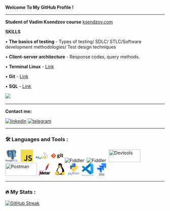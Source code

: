  __Welcome To My GitHub Profile !__
___
 __Student of Vadim Ksendzov course__ [ksendzov.com](https://ksendzov.com/)

 __SKILLS__ 

 • __The basics of testing__  - Types of testing/ SDLC/ STLC/Software development methodologies/ Test design techniques

 • __Client-server architecture__ - Response codes, query methods.

 • __Terminal Linux__ - [Link](https://github.com/AleksandrYakubouski/Terminal/blob/main/README.md) 

 • __Git__ - [Link](https://github.com/AleksandrYakubouski/Git_branch/blob/main/README.md)

 • __SQL__ - [Link](https://github.com/AleksandrYakubouski/SQL/blob/main/README.md)

<img src="https://cdn.dribbble.com/users/1235346/screenshots/3252385/job.gif" width="250">


___
__Сontact me:__

[![linkedin](https://img.shields.io/badge/-linkedin-blue?style=for-the-badge&logo=linkedin&logocolor=)](https://www.linkedin.com/in/alexanderyakubousky/) 
[![telegram](https://img.shields.io/badge/-telegram-blue?style=for-the-badge&logo=telegram&)](https://t.me/plushka_52)
___
### :hammer_and_wrench: Languages and Tools :
<div>
  <img src="https://github.com/devicons/devicon/blob/master/icons/postgresql/postgresql-original-wordmark.svg" title="postgresql" alt="postgresql" width="40" height="40"/>&nbsp;
  <img src="https://github.com/devicons/devicon/blob/master/icons/javascript/javascript-original.svg" title="JavaScript" alt="JavaScript" width="40" height="40"/>&nbsp;
  <img src="https://github.com/devicons/devicon/blob/master/icons/mysql/mysql-original-wordmark.svg" title="MySQL"  alt="MySQL" width="40" height="40"/>&nbsp;
  <img src="https://github.com/devicons/devicon/blob/master/icons/git/git-original-wordmark.svg" title="Git" **alt="Git" width="40" height="40"/>
  <img src="https://nicj.net/talks-files/forensic-tools-for-in-depth-performance-investigations/presentation/images/logo-fiddler.png" title="Fiddler" alt="Fiddler" width="40" height="40"/>&nbsp;
  <img src="https://www.digiseller.ru/preview/1018011/p1_3287481_f611780d.jpg" title="Fiddler" alt="Fiddler" width="40" height="40"/>&nbsp;
  <img src="https://camo.githubusercontent.com/b6b7fa7003ce247f9f1bebff0712d02ca6d6546d26b6b58a9e73d62ae46e9cc6/68747470733a2f2f7265732e636c6f7564696e6172792e636f6d2f70726163746963616c6465762f696d6167652f66657463682f732d2d4468734c555563542d2d2f635f696d616767615f7363616c652c665f6175746f2c666c5f70726f67726573736976652c685f3432302c715f6175746f2c775f313030302f68747470733a2f2f616176746563682e736974652f77702d636f6e74656e742f75706c6f6164732f323031382f30392f4368726f6d65446576746f6f6c73417274626f6172642d312d382e706e67" title="Devtools" **alt="Devtools" width="100" height="40"/>
  <img src="https://camo.githubusercontent.com/87896c829ce4df2b909b39625cf7ab486678a5eb92c821937090841e1c861e13/68747470733a2f2f6873746f2e6f72672f67657470726f2f686162722f706f73745f696d616765732f3430652f6337662f6234662f34306563376662346635373963303939653134663330303638356632323232632e706e67" title="Postman" **alt="Postman" width="100" height="40"/>
  <img src="https://raw.githubusercontent.com/mmalnati/mmalnati/master/icons/jmeter.png" title="Fiddler" alt="Fiddler" width="40" height="40"/>&nbsp;
  <img src="https://github.com/devicons/devicon/blob/master/icons/linux/linux-original.svg" title="Linux" **alt="Linux" width="40" height="40"/>
  <img src="https://github.com/devicons/devicon/blob/master/icons/python/python-original-wordmark.svg" title="Python" **alt="Python" width="40" height="40"/>
  <img src="https://github.com/devicons/devicon/blob/master/icons/vscode/vscode-original-wordmark.svg" title="vscode" **alt="vscode" width="40" height="40"/>
  <img src="https://github.com/devicons/devicon/blob/master/icons/jira/jira-original-wordmark.svg" title="Jira" **alt="Jira" width="40" height="40"/>
</div>

---

### :fire: My Stats :
[![GitHub Streak](http://github-readme-streak-stats.herokuapp.com?user=aleksandryakubouski&theme=dark&background=000000)](https://git.io/streak-stats)

